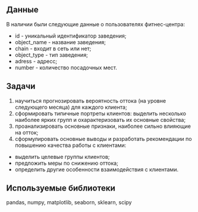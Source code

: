 ## Данные
В наличии были следующие данные о пользователях фитнес-центра:

- id - уникальный идентификатор заведения;
- object_name - название заведения;
- chain - входит в сеть или нет;
- object_type - тип заведения;
- adress - адресс;
- number - количество посадочных мест.

## Задачи
1. научиться прогнозировать вероятность оттока (на уровне следующего месяца) для каждого клиента;
2. сформировать типичные портреты клиентов: выделить несколько наиболее ярких групп и охарактеризовать их основные свойства;
3. проанализировать основные признаки, наиболее сильно влияющие на отток;
4. сформулировать основные выводы и разработать рекомендации по повышению качества работы с клиентами:
  - выделить целевые группы клиентов;
  - предложить меры по снижению оттока;
  - определить другие особенности взаимодействия с клиентами.

## Используемые библиотеки
pandas, numpy, matplotlib, seaborn, sklearn, scipy
